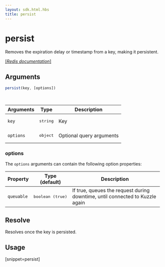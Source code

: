 ```yaml
---
layout: sdk.html.hbs
title: persist
---
```


# persist

Removes the expiration delay or timestamp from a key, making it persistent.

[[_Redis documentation_]](https://redis.io/commands/persist)

## Arguments

```js
persist(key, [options])
```

<br/>

| Arguments    | Type    | Description |
|--------------|---------|-------------|
| `key` | <pre>string</pre> | Key |
| ``options`` | <pre>object</pre> | Optional query arguments |

### options

The `options` arguments can contain the following option properties:

| Property   | Type (default)   | Description                       |
| ---------- | ------- | --------------------------------- |
| `queuable` | <pre>boolean (true)</pre> | If true, queues the request during downtime, until connected to Kuzzle again |

## Resolve

Resolves once the key is persisted.

## Usage

[snippet=persist]
